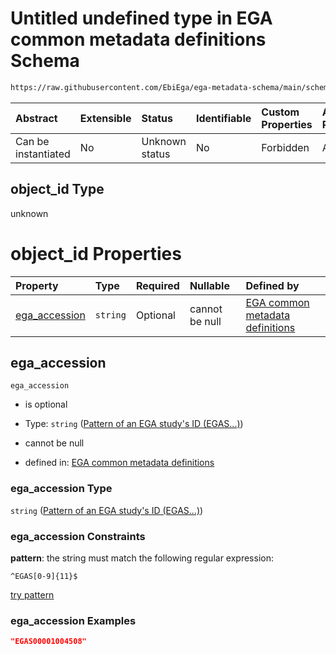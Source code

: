 # Untitled undefined type in EGA common metadata definitions Schema

```txt
https://raw.githubusercontent.com/EbiEga/ega-metadata-schema/main/schemas/EGA.common-definitions.json#/definitions/object-id-and-object-type-check/anyOf/3/properties/object_id
```



| Abstract            | Extensible | Status         | Identifiable | Custom Properties | Additional Properties | Access Restrictions | Defined In                                                                                           |
| :------------------ | :--------- | :------------- | :----------- | :---------------- | :-------------------- | :------------------ | :--------------------------------------------------------------------------------------------------- |
| Can be instantiated | No         | Unknown status | No           | Forbidden         | Allowed               | none                | [EGA.common-definitions.json\*](../../../schemas/EGA.common-definitions.json "open original schema") |

## object\_id Type

unknown

# object\_id Properties

| Property                         | Type     | Required | Nullable       | Defined by                                                                                                                                                                                                                                                                                                                                                                                                                                         |
| :------------------------------- | :------- | :------- | :------------- | :------------------------------------------------------------------------------------------------------------------------------------------------------------------------------------------------------------------------------------------------------------------------------------------------------------------------------------------------------------------------------------------------------------------------------------------------- |
| [ega\_accession](#ega_accession) | `string` | Optional | cannot be null | [EGA common metadata definitions](ega-12-definitions-check-that-the-object_ids-accession-pattern-and-object_type-match-anyof-study-object_id-and-object_type-check-properties-object_id-properties-pattern-of-an-ega-studys-id-egas.md "https://raw.githubusercontent.com/EbiEga/ega-metadata-schema/main/schemas/EGA.common-definitions.json#/definitions/object-id-and-object-type-check/anyOf/3/properties/object_id/properties/ega_accession") |

## ega\_accession



`ega_accession`

*   is optional

*   Type: `string` ([Pattern of an EGA study's ID (EGAS...)](ega-12-definitions-check-that-the-object_ids-accession-pattern-and-object_type-match-anyof-study-object_id-and-object_type-check-properties-object_id-properties-pattern-of-an-ega-studys-id-egas.md))

*   cannot be null

*   defined in: [EGA common metadata definitions](ega-12-definitions-check-that-the-object_ids-accession-pattern-and-object_type-match-anyof-study-object_id-and-object_type-check-properties-object_id-properties-pattern-of-an-ega-studys-id-egas.md "https://raw.githubusercontent.com/EbiEga/ega-metadata-schema/main/schemas/EGA.common-definitions.json#/definitions/object-id-and-object-type-check/anyOf/3/properties/object_id/properties/ega_accession")

### ega\_accession Type

`string` ([Pattern of an EGA study's ID (EGAS...)](ega-12-definitions-check-that-the-object_ids-accession-pattern-and-object_type-match-anyof-study-object_id-and-object_type-check-properties-object_id-properties-pattern-of-an-ega-studys-id-egas.md))

### ega\_accession Constraints

**pattern**: the string must match the following regular expression:&#x20;

```regexp
^EGAS[0-9]{11}$
```

[try pattern](https://regexr.com/?expression=%5EEGAS%5B0-9%5D%7B11%7D%24 "try regular expression with regexr.com")

### ega\_accession Examples

```json
"EGAS00001004508"
```
